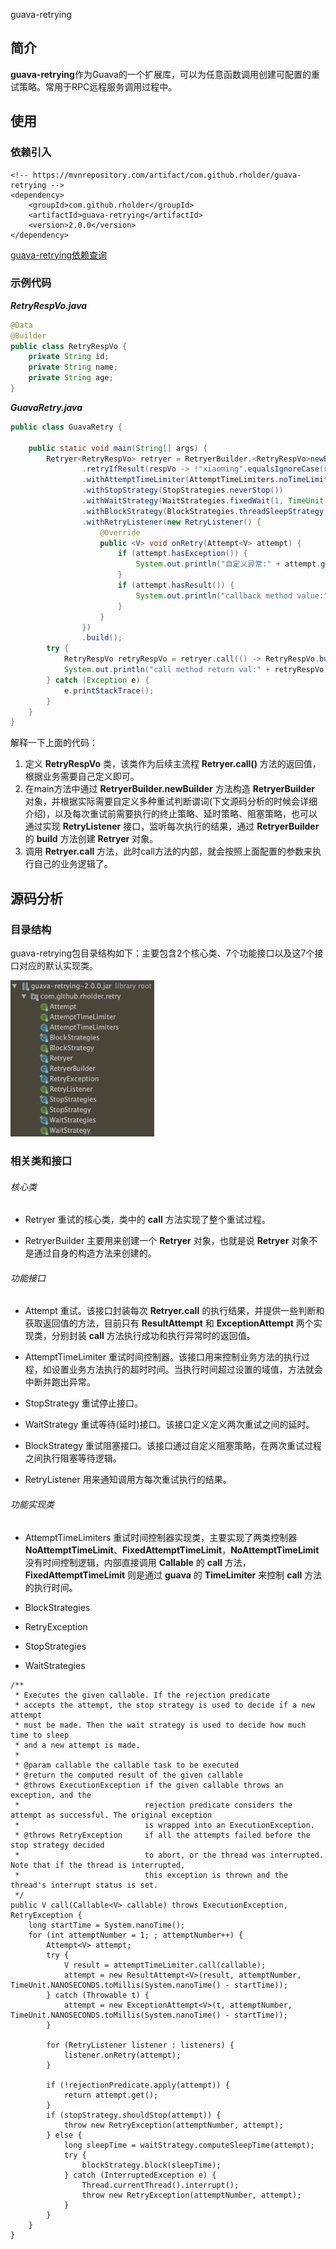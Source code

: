 guava-retrying
## 简介
**guava-retrying**作为Guava的一个扩展库，可以为任意函数调用创建可配置的重试策略。常用于RPC远程服务调用过程中。
## 使用
### 依赖引入
```
<!-- https://mvnrepository.com/artifact/com.github.rholder/guava-retrying -->
<dependency>
    <groupId>com.github.rholder</groupId>
    <artifactId>guava-retrying</artifactId>
    <version>2.0.0</version>
</dependency>
```
[guava-retrying依赖查询](https://mvnrepository.com/artifact/com.github.rholder/guava-retrying)
### 示例代码
***RetryRespVo.java***
```java
@Data
@Builder
public class RetryRespVo {
    private String id;
    private String name;
    private String age;
}

```
***GuavaRetry.java***
```java
public class GuavaRetry {

    public static void main(String[] args) {
        Retryer<RetryRespVo> retryer = RetryerBuilder.<RetryRespVo>newBuilder()
                .retryIfResult(respVo -> !"xiaoming".equalsIgnoreCase(respVo.getName()))
                .withAttemptTimeLimiter(AttemptTimeLimiters.noTimeLimit())
                .withStopStrategy(StopStrategies.neverStop())
                .withWaitStrategy(WaitStrategies.fixedWait(1, TimeUnit.SECONDS))
                .withBlockStrategy(BlockStrategies.threadSleepStrategy())
                .withRetryListener(new RetryListener() {
                    @Override
                    public <V> void onRetry(Attempt<V> attempt) {
                        if (attempt.hasException()) {
                            System.out.println("自定义异常:" + attempt.getExceptionCause().getMessage());
                        }
                        if (attempt.hasResult()) {
                            System.out.println("callback method value:" + attempt.getResult().toString());
                        }
                    }
                })
                .build();
        try {
            RetryRespVo retryRespVo = retryer.call(() -> RetryRespVo.builder().id("1").name("xiaoming").age("male").build());
            System.out.println("call method return val:" + retryRespVo);
        } catch (Exception e) {
            e.printStackTrace();
        }
    }
}
```
解释一下上面的代码：
1. 定义 **RetryRespVo** 类，该类作为后续主流程 **Retryer.call()** 方法的返回值，根据业务需要自己定义即可。
2. 在main方法中通过 **RetryerBuilder.newBuilder** 方法构造 **RetryerBuilder** 对象，并根据实际需要自定义多种重试判断谓词(下文源码分析的时候会详细介绍)，以及每次重试前需要执行的终止策略、延时策略、阻塞策略，也可以通过实现 **RetryListener** 接口，监听每次执行的结果，通过 **RetryerBuilder** 的 **build** 方法创建 **Retryer** 对象。
3. 调用 **Retryer.call** 方法，此时call方法的内部，就会按照上面配置的参数来执行自己的业务逻辑了。

## 源码分析
### 目录结构
guava-retrying包目录结构如下：主要包含2个核心类、7个功能接口以及这7个接口对应的默认实现类。

<img src="https://github.com/jingyuchenxi/blog/blob/master/resource/hie.png?raw=true" width="230px" height="250px"/>

### 相关类和接口

###### 核心类
* Retryer 重试的核心类，类中的 **call** 方法实现了整个重试过程。

* RetryerBuilder 主要用来创建一个 **Retryer** 对象，也就是说 **Retryer** 对象不是通过自身的构造方法来创建的。

###### 功能接口
* Attempt 重试。该接口封装每次 **Retryer.call** 的执行结果，并提供一些判断和获取返回值的方法，目前只有 **ResultAttempt** 和 **ExceptionAttempt** 两个实现类，分别封装 **call** 方法执行成功和执行异常时的返回值。
    
* AttemptTimeLimiter 重试时间控制器。该接口用来控制业务方法的执行过程，如设置业务方法执行的超时时间。当执行时间超过设置的域值，方法就会中断并跑出异常。

* StopStrategy 重试停止接口。

* WaitStrategy 重试等待(延时)接口。该接口定义定义两次重试之间的延时。

* BlockStrategy 重试阻塞接口。该接口通过自定义阻塞策略，在两次重试过程之间执行阻塞等待逻辑。

* RetryListener 用来通知调用方每次重试执行的结果。

###### 功能实现类
* AttemptTimeLimiters 重试时间控制器实现类，主要实现了两类控制器 **NoAttemptTimeLimit**、**FixedAttemptTimeLimit**，**NoAttemptTimeLimit** 没有时间控制逻辑，内部直接调用 **Callable** 的 **call** 方法，**FixedAttemptTimeLimit** 则是通过 **guava** 的 **TimeLimiter** 来控制 **call** 方法的执行时间。

* BlockStrategies

* RetryException

* StopStrategies

* WaitStrategies

```
/**
 * Executes the given callable. If the rejection predicate
 * accepts the attempt, the stop strategy is used to decide if a new attempt
 * must be made. Then the wait strategy is used to decide how much time to sleep
 * and a new attempt is made.
 *
 * @param callable the callable task to be executed
 * @return the computed result of the given callable
 * @throws ExecutionException if the given callable throws an exception, and the
 *                            rejection predicate considers the attempt as successful. The original exception
 *                            is wrapped into an ExecutionException.
 * @throws RetryException     if all the attempts failed before the stop strategy decided
 *                            to abort, or the thread was interrupted. Note that if the thread is interrupted,
 *                            this exception is thrown and the thread's interrupt status is set.
 */
public V call(Callable<V> callable) throws ExecutionException, RetryException {
    long startTime = System.nanoTime();
    for (int attemptNumber = 1; ; attemptNumber++) {
        Attempt<V> attempt;
        try {
            V result = attemptTimeLimiter.call(callable);
            attempt = new ResultAttempt<V>(result, attemptNumber, TimeUnit.NANOSECONDS.toMillis(System.nanoTime() - startTime));
        } catch (Throwable t) {
            attempt = new ExceptionAttempt<V>(t, attemptNumber, TimeUnit.NANOSECONDS.toMillis(System.nanoTime() - startTime));
        }

        for (RetryListener listener : listeners) {
            listener.onRetry(attempt);
        }

        if (!rejectionPredicate.apply(attempt)) {
            return attempt.get();
        }
        if (stopStrategy.shouldStop(attempt)) {
            throw new RetryException(attemptNumber, attempt);
        } else {
            long sleepTime = waitStrategy.computeSleepTime(attempt);
            try {
                blockStrategy.block(sleepTime);
            } catch (InterruptedException e) {
                Thread.currentThread().interrupt();
                throw new RetryException(attemptNumber, attempt);
            }
        }
    }
}
```




